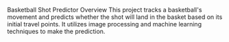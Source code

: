 Basketball Shot Predictor
Overview
This project tracks a basketball's movement and predicts whether the shot will land in the basket based on its initial travel points. It utilizes image processing and machine learning techniques to make the prediction.